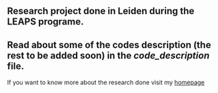 Research project done in Leiden during the LEAPS programe.
----
Read about some of the codes description (the rest to be added soon) in the *code_description* file.
----
If you want to know more about the research done visit my [homepage](http://alas.matf.bg.ac.rs/~af14070/work.html)
